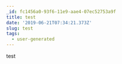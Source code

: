 ```yaml
---
_id: fc1456a0-93f6-11e9-aae4-07ec52753a9f
title: test
date: '2019-06-21T07:34:21.373Z'
slug: test
tags:
  - user-generated
---
```

test
